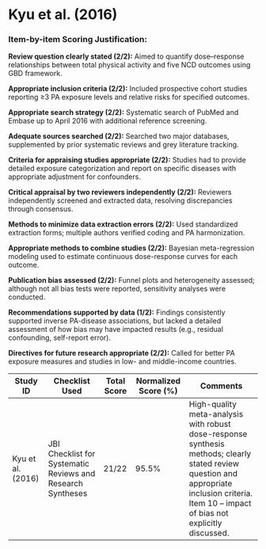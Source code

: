 # Kyu et al. (2016)

### Item-by-item Scoring Justification:

**Review question clearly stated (2/2):** Aimed to quantify dose–response relationships between total physical activity and five NCD outcomes using GBD framework.

**Appropriate inclusion criteria (2/2):** Included prospective cohort studies reporting ≥3 PA exposure levels and relative risks for specified outcomes.

**Appropriate search strategy (2/2):** Systematic search of PubMed and Embase up to April 2016 with additional reference screening.

**Adequate sources searched (2/2):** Searched two major databases, supplemented by prior systematic reviews and grey literature tracking.

**Criteria for appraising studies appropriate (2/2):** Studies had to provide detailed exposure categorization and report on specific diseases with appropriate adjustment for confounders.

**Critical appraisal by two reviewers independently (2/2):** Reviewers independently screened and extracted data, resolving discrepancies through consensus.

**Methods to minimize data extraction errors (2/2):** Used standardized extraction forms; multiple authors verified coding and PA harmonization.

**Appropriate methods to combine studies (2/2):** Bayesian meta-regression modeling used to estimate continuous dose-response curves for each outcome.

**Publication bias assessed (2/2):** Funnel plots and heterogeneity assessed; although not all bias tests were reported, sensitivity analyses were conducted.

**Recommendations supported by data (1/2):** Findings consistently supported inverse PA-disease associations, but lacked a detailed assessment of how bias may have impacted results (e.g., residual confounding, self-report error).

**Directives for future research appropriate (2/2):** Called for better PA exposure measures and studies in low- and middle-income countries.

| Study ID | Checklist Used | Total Score | Normalized Score (%) | Comments |
| --- | --- | --- | --- | --- |
| Kyu et al. (2016) | JBI Checklist for Systematic Reviews and Research Syntheses | 21/22 | 95.5% | High-quality meta-analysis with robust dose-response synthesis methods; clearly stated review question and appropriate inclusion criteria. Item 10 – impact of bias not explicitly discussed. |
